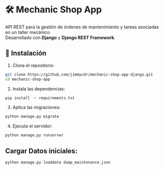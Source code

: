 # 🛠️ Mechanic Shop App

API REST para la gestión de órdenes de mantenimiento y tareas asociadas en un taller mecánico.  
Desarrollado con **Django** y **Django REST Framework**.

## 🚀 Instalación

1. Clona el repositorio:

```bash
git clone https://github.com/jimmycdr/mechanic-shop-app-django.git
cd mechanic-shop-app
```
2. Instala las dependencias:

```bash
pip install -r requirements.txt
```
3. Aplica las migraciones:

```bash
python manage.py migrate
```
4. Ejecuta el servidor:

```bash
python manage.py runserver
```
## Cargar Datos iniciales:

```bash
python manage.py loaddata dump_maintenance.json
```